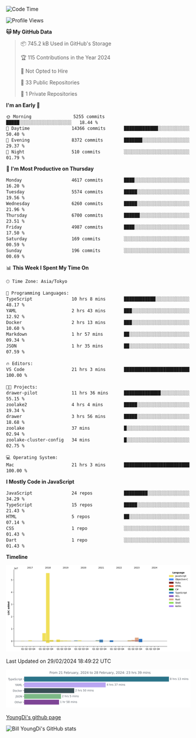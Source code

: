 <!--START_SECTION:waka-->
![Code Time](http://img.shields.io/badge/Code%20Time-429%20hrs%2028%20mins-blue)

![Profile Views](http://img.shields.io/badge/Profile%20Views-25-blue)

**🐱 My GitHub Data** 

> 📦 745.2 kB Used in GitHub's Storage 
 > 
> 🏆 115 Contributions in the Year 2024
 > 
> 🚫 Not Opted to Hire
 > 
> 📜 33 Public Repositories 
 > 
> 🔑 1 Private Repositories 
 > 
**I'm an Early 🐤** 

```text
🌞 Morning                5255 commits        █████░░░░░░░░░░░░░░░░░░░░   18.44 % 
🌆 Daytime                14366 commits       █████████████░░░░░░░░░░░░   50.40 % 
🌃 Evening                8372 commits        ███████░░░░░░░░░░░░░░░░░░   29.37 % 
🌙 Night                  510 commits         ░░░░░░░░░░░░░░░░░░░░░░░░░   01.79 % 
```
📅 **I'm Most Productive on Thursday** 

```text
Monday                   4617 commits        ████░░░░░░░░░░░░░░░░░░░░░   16.20 % 
Tuesday                  5574 commits        █████░░░░░░░░░░░░░░░░░░░░   19.56 % 
Wednesday                6260 commits        █████░░░░░░░░░░░░░░░░░░░░   21.96 % 
Thursday                 6700 commits        ██████░░░░░░░░░░░░░░░░░░░   23.51 % 
Friday                   4987 commits        ████░░░░░░░░░░░░░░░░░░░░░   17.50 % 
Saturday                 169 commits         ░░░░░░░░░░░░░░░░░░░░░░░░░   00.59 % 
Sunday                   196 commits         ░░░░░░░░░░░░░░░░░░░░░░░░░   00.69 % 
```


📊 **This Week I Spent My Time On** 

```text
🕑︎ Time Zone: Asia/Tokyo

💬 Programming Languages: 
TypeScript               10 hrs 8 mins       ████████████░░░░░░░░░░░░░   48.17 % 
YAML                     2 hrs 43 mins       ███░░░░░░░░░░░░░░░░░░░░░░   12.92 % 
Docker                   2 hrs 13 mins       ███░░░░░░░░░░░░░░░░░░░░░░   10.60 % 
Markdown                 1 hr 57 mins        ██░░░░░░░░░░░░░░░░░░░░░░░   09.34 % 
JSON                     1 hr 35 mins        ██░░░░░░░░░░░░░░░░░░░░░░░   07.59 % 

🔥 Editors: 
VS Code                  21 hrs 3 mins       █████████████████████████   100.00 % 

🐱‍💻 Projects: 
drawer-pilot             11 hrs 36 mins      ██████████████░░░░░░░░░░░   55.15 % 
zoolake2                 4 hrs 4 mins        █████░░░░░░░░░░░░░░░░░░░░   19.34 % 
drawer                   3 hrs 56 mins       █████░░░░░░░░░░░░░░░░░░░░   18.68 % 
zoolake                  37 mins             █░░░░░░░░░░░░░░░░░░░░░░░░   02.94 % 
zoolake-cluster-config   34 mins             █░░░░░░░░░░░░░░░░░░░░░░░░   02.75 % 

💻 Operating System: 
Mac                      21 hrs 3 mins       █████████████████████████   100.00 % 
```

**I Mostly Code in JavaScript** 

```text
JavaScript               24 repos            █████████░░░░░░░░░░░░░░░░   34.29 % 
TypeScript               15 repos            █████░░░░░░░░░░░░░░░░░░░░   21.43 % 
HTML                     5 repos             ██░░░░░░░░░░░░░░░░░░░░░░░   07.14 % 
CSS                      1 repo              ░░░░░░░░░░░░░░░░░░░░░░░░░   01.43 % 
Dart                     1 repo              ░░░░░░░░░░░░░░░░░░░░░░░░░   01.43 % 
```



**Timeline**

![Lines of Code chart](https://raw.githubusercontent.com/Youngdi/Youngdi/master/assets/bar_graph.png)


 Last Updated on 29/02/2024 18:49:22 UTC
<!--END_SECTION:waka-->

![wakatime](./images/stat.svg)

[YoungDi's github page](https://youngdi.github.io)

![Bill YoungDi's GitHub stats](https://github-readme-stats.vercel.app/api?username=youngdi&count_private=true&show_icons=true)

